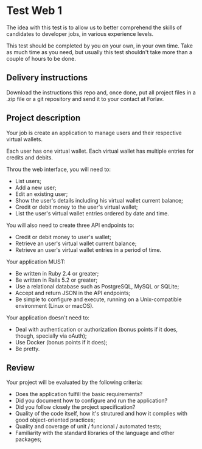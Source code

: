 # Test Web 1

The idea with this test is to allow us to better comprehend the skills of candidates to developer jobs, in various experience levels.

This test should be completed by you on your own, in your own time. Take as much time as you need, but usually this test shouldn't take more than a couple of hours to be done.

## Delivery instructions

Download the instructions this repo and, once done, put all project files in a .zip file or a git repository and send it to your contact at Forlav.

## Project description

Your job is create an application to manage users and their respective virtual wallets.

Each user has one virtual wallet. Each virtual wallet has multiple entries for credits and debits.

Throu the web interface, you will need to:
- List users;
- Add a new user;
- Edit an existing user;
- Show the user's details including his virtual wallet current balance;
- Credit or debit money to the user's virtual wallet;
- List the user's virtual wallet entries ordered by date and time.

You will also need to create three API endpoints to:
- Credit or debit money to user's wallet;
- Retrieve an user's virtual wallet current balance;
- Retrieve an user's virtual wallet entries in a period of time.

Your application MUST:
- Be written in Ruby 2.4 or greater;
- Be written in Rails 5.2 or greater;
- Use a relational database such as PostgreSQL, MySQL or SQLite;
- Accept and return JSON in the API endpoints;
- Be simple to configure and execute, running on a Unix-compatible environment (Linux or macOS).

Your application doesn't need to:

- Deal with authentication or authorization (bonus points if it does, though, specially via oAuth);
- Use Docker (bonus points if it does);
- Be pretty.

## Review

Your project will be evaluated by the following criteria:

- Does the application fulfill the basic requirements?
- Did you document how to configure and run the application?
- Did you follow closely the project specification?
- Quality of the code itself, how it's strutured and how it complies with good object-oriented practices;
- Quality and coverage of unit / funcional / automated tests;
- Familiarity with the standard libraries of the language and other packages;
